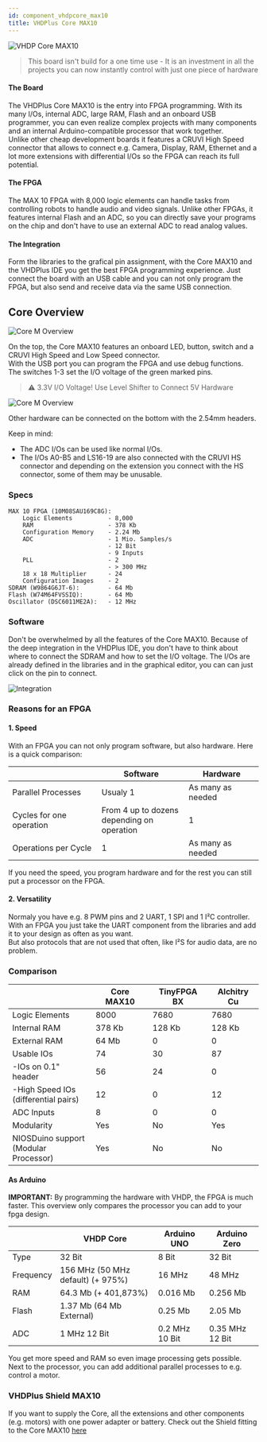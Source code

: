 ```yaml
---
id: component_vhdpcore_max10
title: VHDPlus Core MAX10
---
```


![VHDP Core MAX10](/img/vhdpcore/max10_img.jpg)

> This board isn't build for a one time use - It is an investment in all the projects you can now instantly control with just one piece of hardware

#### The Board
The VHDPlus Core MAX10 is the entry into FPGA programming. With its many I/Os, internal ADC, large RAM, Flash and an onboard USB programmer, you can even realize complex projects with many components and an internal Arduino-compatible processor that work together.<br/>
Unlike other cheap development boards it features a CRUVI High Speed connector that allows to connect e.g. Camera, Display, RAM, Ethernet and a lot more extensions with differential I/Os so the FPGA can reach its full potential.

#### The FPGA
The MAX 10 FPGA with 8,000 logic elements can handle tasks from controlling robots to handle audio and video signals. Unlike other FPGAs, it features internal Flash and an ADC, so you can directly save your programs on the chip and don't have to use an external ADC to read analog values.

#### The Integration
Form the libraries to the grafical pin assignment, with the Core MAX10 and the VHDPlus IDE you get the best FPGA programming experience. Just connect the board with an USB cable and you can not only program the FPGA, but also send and receive data via the same USB connection.

## Core Overview
![Core M Overview](/img/vhdpcore/Items2.png)

On the top, the Core MAX10 features an onboard LED, button, switch and a CRUVI High Speed and Low Speed connector.<br/>
With the USB port you can program the FPGA and use debug functions.<br/>
The switches 1-3 set the I/O voltage of the green marked pins.

> :warning: 3.3V I/O Voltage! Use Level Shifter to Connect 5V Hardware

![Core M Overview](/img/vhdpcore/Items4.png)

Other hardware can be connected on the bottom with the 2.54mm headers.

Keep in mind: 
- The ADC I/Os can be used like normal I/Os.
- The I/Os A0-B5 and LS16-19 are also connected with the CRUVI HS connector and depending on the extension you connect with the HS connector, some of them may be unusable.

### Specs

    MAX 10 FPGA (10M08SAU169C8G):
        Logic Elements          - 8,000
        RAM                     - 378 Kb
        Configuration Memory    - 2.24 Mb
        ADC                     - 1 Mio. Samples/s
                                - 12 Bit
                                - 9 Inputs
        PLL                     - 2
                                - > 300 MHz
        18 x 18 Multiplier      - 24
        Configuration Images    - 2
    SDRAM (W9864G6JT-6):        - 64 Mb
    Flash (W74M64FVSSIQ):       - 64 Mb
    Oscillator (DSC6011ME2A):   - 12 MHz

### Software

Don't be overwhelmed by all the features of the Core MAX10. Because of the deep integration in the VHDPlus IDE, you don't have to think about where to connect the SDRAM and how to set the I/O voltage. The I/Os are already defined in the libraries and in the graphical editor, you can can just click on the pin to connect.

![Integration](/img/vhdpcore/Items5.png)

### Reasons for an FPGA

#### 1. Speed
With an FPGA you can not only program software, but also hardware. Here is a quick comparison:

|                        |Software                                      |Hardware         |
|------------------------|----------------------------------------------|-----------------|
|Parallel Processes      |Usualy 1                                      |As many as needed|
|Cycles for one operation|From 4 up to dozens<br/>depending on operation|1                |
|Operations per Cycle    |1                                             |As many as needed|

If you need the speed, you program hardware and for the rest you can still put a processor on the FPGA.

#### 2. Versatility
Normaly you have e.g. 8 PWM pins and 2 UART, 1 SPI and 1 I²C controller. With an FPGA you just take the UART component from the libraries and add it to your design as often as you want. <br/>
But also protocols that are not used that often, like I²S for audio data, are no problem.

### Comparison

|                                            | Core MAX10 | TinyFPGA BX | Alchitry Cu |
|--------------------------------------------|------------|-------------|-------------|
| Logic Elements                             | 8000       | 7680        | 7680        |
| Internal RAM                               | 378 Kb     | 128 Kb      | 128 Kb      |
| External RAM                               | 64 Mb      | 0           | 0           |
| Usable IOs                                 | 74         | 30          | 87          |
| -IOs on 0.1" header                        | 56         | 24          | 0           |
| -High Speed IOs <br/> (differential pairs) | 12         | 0           | 12          |
| ADC Inputs                                 | 8          | 0           | 0           |
| Modularity                                 | Yes        | No          | Yes         |
| NIOSDuino support<br/>(Modular Processor)  | Yes        | No          | No          |

#### As Arduino
**IMPORTANT:** By programming the hardware with VHDP, the FPGA is much faster. This overview only compares the processor you can add to your fpga design.

|           | VHDP Core                         | Arduino UNO    | Arduino Zero    |
|-----------|-----------------------------------|----------------|-----------------|
| Type      | 32 Bit                            | 8 Bit          | 32 Bit          |
| Frequency | 156 MHz (50 MHz default) (+ 975%) | 16 MHz         | 48 MHz          |
| RAM       | 64.3 Mb (+ 401,873%)              | 0.016 Mb       | 0.256 Mb        |
| Flash     | 1.37 Mb (64 Mb External)          | 0.25 Mb        | 2.05 Mb         |
| ADC       | 1 MHz 12 Bit                      | 0.2 MHz 10 Bit | 0.35 MHz 12 Bit |

You get more speed and RAM so even image processing gets possible. Next to the processor, you can add additional parallel processes to e.g. control a motor.

### VHDPlus Shield MAX10
If you want to supply the Core, all the extensions and other components (e.g. motors) with one power adapter or battery. Check out the Shield fitting to the Core MAX10 [here](/docs/components_shield)

